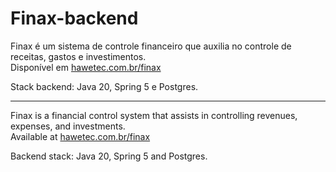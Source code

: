 # Finax-backend
Finax é um sistema de controle financeiro que auxilia no controle de receitas, gastos e investimentos.  
Disponível em [hawetec.com.br/finax](https://hawetec.com.br/finax)  
  
Stack backend: Java 20, Spring 5 e Postgres.  
   
---

Finax is a financial control system that assists in controlling revenues, expenses, and investments.  
Available at [hawetec.com.br/finax](https://hawetec.com.br/finax)  
   
Backend stack: Java 20, Spring 5 and Postgres.
